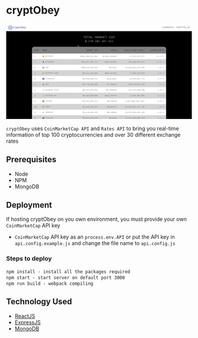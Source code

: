 # cryptObey
<img src='./cryptobey.gif'>

`cryptObey` uses `CoinMarketCap API` and `Rates API` to bring you real-time information of top 100 cryptocurrencies and over 30 different exchange rates

## Prerequisites
- Node
- NPM
- MongoDB

## Deployment

If hosting cryptObey on you own environment, you must provide your own `CoinMarketCap` API key
- `CoinMarketCap` API key as an `process.env.API` or put the API key in `api.config.example.js` and change the file name to `api.config.js`

### Steps to deploy

```
npm install - install all the packages required
npm start - start server on default port 3000
npm run build - webpack compiling
```

## Technology Used

* [ReactJS](https://reactjs.org/)
* [ExpressJS](https://expressjs.com/)
* [MongoDB](https://www.mongodb.com/)
